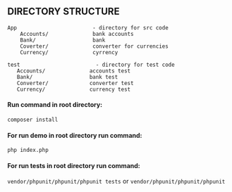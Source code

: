 DIRECTORY STRUCTURE
-------------------
```
App                        - directory for src code
    Accounts/              bank accounts
    Bank/                  bank 
    Coverter/              converter for currencies
    Currency/              cyrrency 
 
test                        - directory for test code
   Accounts/              accounts test
   Bank/                  bank test
   Converter/             converter test
   Currency/              currency test
```    

#### Run command in root directory:
`composer install`

#### For run demo in root directory run command:
`php index.php`

#### For run tests in root directory run command:
`vendor/phpunit/phpunit/phpunit tests`
or 
`vendor/phpunit/phpunit/phpunit`
